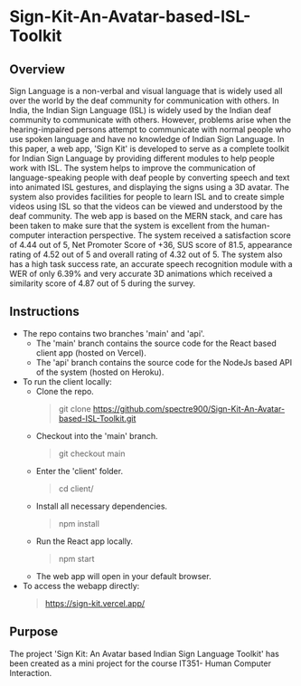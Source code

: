 # Sign-Kit-An-Avatar-based-ISL-Toolkit

## Overview 
Sign Language is a non-verbal and visual language that is widely used all over the world by the deaf community for communication with others. In India, the Indian Sign Language (ISL) is widely used by the Indian deaf community to communicate with others. However, problems arise when the hearing-impaired persons attempt to communicate with normal people who use spoken language and have no knowledge of Indian Sign Language. In this paper, a web app, 'Sign Kit' is developed to serve as a complete toolkit for Indian Sign Language by providing different modules to help people work with ISL. The system helps to improve the communication of language-speaking people with deaf people by converting speech and text into animated ISL gestures, and displaying the signs using a 3D avatar. The system also provides facilities for people to learn ISL and to create simple videos using ISL so that the videos can be viewed and understood by the deaf community. The web app is based on the MERN stack, and care has been taken to make sure that the system is excellent from the human-computer interaction perspective. The system received a satisfaction score of 4.44 out of 5, Net Promoter Score of +36, SUS score of 81.5, appearance rating of 4.52 out of 5 and overall rating of 4.32 out of 5. The system also has a high task success rate, an accurate speech recognition module with a WER of only 6.39\% and very accurate 3D animations which received a similarity score of 4.87 out of 5 during the survey.

## Instructions
- The repo contains two branches 'main' and 'api'. 
  - The 'main' branch contains the source code for the React based client app (hosted on Vercel). 
  - The 'api' branch contains the source code for the NodeJs based API of the system (hosted on Heroku). 
- To run the client locally:
  - Clone the repo.
    > git clone https://github.com/spectre900/Sign-Kit-An-Avatar-based-ISL-Toolkit.git
  - Checkout into the 'main' branch.
    > git checkout main
  - Enter the 'client' folder.
    > cd client/
  - Install all necessary dependencies.
    > npm install
  - Run the React app locally.
    > npm start
  - The web app will open in your default browser.
- To access the webapp directly:
  > https://sign-kit.vercel.app/
  
## Purpose  
The project 'Sign Kit: An Avatar based Indian Sign Language Toolkit' has been created as a mini project for the course IT351- Human Computer Interaction. 



